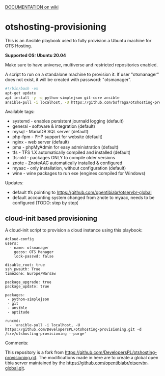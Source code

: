 [DOCUMENTATION on wiki](https://github.com/DevelopersPL/otshosting-provisioning/wiki)

otshosting-provisioning
=======================
This is an Ansible playbook used to fully provision a Ubuntu machine for OTS Hosting.

__Supported OS: Ubuntu 20.04__

Make sure to have universe, multiverse and restricted repositories enabled.

A script to run on a standalone machine to provision it. If user "otsmanager" does not exist, it will be created with password: "otsmanager".
```bash
#!/bin/bash -ex
apt-get update
apt install -y -q python-simplejson git-core ansible
ansible-pull -i localhost, -U https://github.com/bsfraga/otshosting-provisioning -d /srv/otshosting-provisioning --purge -t default
```

Available tags:

* systemd - enables persistent journald logging (default)
* general - software & integration (default)
* mysql - MariaDB SQL server (default)
* php-fpm - PHP support for website (default)
* nginx - web server (default)
* pma - phpMyAdmin for easy administration (default)
* tfs - TFS 1.X automatically compiled and installed (default)
* tfs-old - packages ONLY to compile older versions
* znote - ZnoteAAC automatically installed & configured 
* myaac - only installation, without configuration (default)
* wine - wine packages to run exe (engines compiled for Windows)

Updates:

* default tfs pointing to https://github.com/opentibiabr/otservbr-global
* default accounting system changed from znote to myaac, needs to be configured (TODO: step by step)


## cloud-init based provisioning

A cloud-init script to provision a cloud instance using this playbook:
```
#cloud-config
users:
  - name: otsmanager
    gecos: OTS Manager
    lock-passwd: false
    
disable_root: true
ssh_pwauth: True
timezone: Europe/Warsaw

package_upgrade: true
package_update: true

packages:
 - python-simplejson
 - git
 - ansible
 - aptitude
 
runcmd:
  - 'ansible-pull -i localhost, -U https://github.com/DevelopersPL/otshosting-provisioning.git -d /srv/otshosting-provisioning --purge'
```


Comments:

This repository is a fork from https://github.com/DevelopersPL/otshosting-provisioning.git. The modifications made in here are to create a global open tibia server maintained by the https://github.com/opentibiabr/otservbr-global.git.
